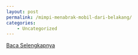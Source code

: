 ```yaml
---
layout: post
permalink: /mimpi-menabrak-mobil-dari-belakang/
categories:
    - Uncategorized
---
```


[Baca Selengkapnya](/01)